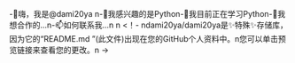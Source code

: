 -👋嗨，我是@dami20ya n-👀我感兴趣的是Python-🌱我目前正在学习Python-💞我想合作的️...n-📫如何联系我...n n <！- ndami20ya/dami20ya是✨特殊✨存储库，因为它的“README.md ”(此文件)出现在您的GitHub个人资料中。n您可以单击预览链接来查看您的更改。n ->
